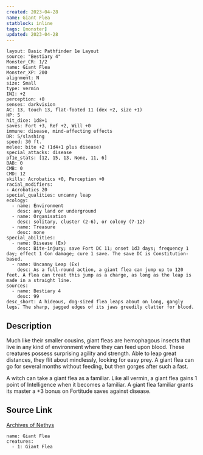 ```yaml
---
created: 2023-04-28
name: Giant Flea
statblock: inline
tags: [monster]
updated: 2023-04-28
---
```

```statblock
layout: Basic Pathfinder 1e Layout
source: "Bestiary 4"
Monster_CR: 1/2
name: Giant Flea
Monster_XP: 200
alignment: N
size: Small
type: vermin
INI: +2
perception: +0
senses: darkvision
AC: 13, touch 13, flat-footed 11 (dex +2, size +1)
HP: 5
hit_dice: 1d8+1
saves: Fort +3, Ref +2, Will +0
immune: disease, mind-affecting effects
DR: 5/slashing
speed: 30 ft.
melee: bite +2 (1d4+1 plus disease)
special_attacks: disease
pf1e_stats: [12, 15, 13, None, 11, 6]
BAB: 0
CMB: 0
CMD: 12
skills: Acrobatics +0, Perception +0
racial_modifiers:
- Acrobatics 20
special_qualities: uncanny leap
ecology:
  - name: Environment
    desc: any land or underground
  - name: Organisation
    desc: solitary, cluster (2-6), or colony (7-12)
  - name: Treasure
    desc: none
special_abilities:
  - name: Disease (Ex)
    desc: Bite-injury; save Fort DC 11; onset 1d3 days; frequency 1 day; effect 1 Con damage; cure 1 save. The save DC is Constitution-based.
  - name: Uncanny Leap (Ex)
    desc: As a full-round action, a giant flea can jump up to 120 feet. A flea can treat this jump as a charge, as long as the leap is made in a straight line.
sources:
  - name: Bestiary 4
    desc: 99
desc_short: A hideous, dog-sized flea leaps about on long, gangly legs. The sharp, jagged edges of its jaws greedily clatter for blood.
```
## Description
Much like their smaller cousins, giant fleas are hemophagous insects that live in any kind of environment where they can feed upon blood. These creatures possess surprising agility and strength. Able to leap great distances, they flit about mindlessly, looking for easy prey. A giant flea can go for several months without feeding, but then gorges after such a fast.

A witch can take a giant flea as a familiar. Like all vermin, a giant flea gains 1 point of Intelligence when it becomes a familiar. A giant flea familiar grants its master a +3 bonus on Fortitude saves against disease.
## Source Link
[Archives of Nethys](https://aonprd.com/MonsterDisplay.aspx?ItemName=Giant%20Flea)
```encounter-table
name: Giant Flea
creatures:
  - 1: Giant Flea
```
